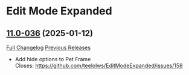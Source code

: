 # Edit Mode Expanded

## [11.0-036](https://github.com/teelolws/EditModeExpanded/tree/11.0-036) (2025-01-12)
[Full Changelog](https://github.com/teelolws/EditModeExpanded/compare/11.0-035...11.0-036) [Previous Releases](https://github.com/teelolws/EditModeExpanded/releases)

- Add hide options to Pet Frame  
    Closes: https://github.com/teelolws/EditModeExpanded/issues/158  
